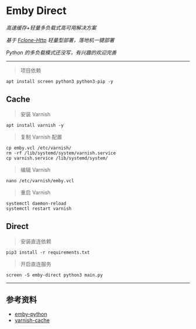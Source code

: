 # Emby Direct

*高速缓存+轻量多负载式高可用解决方案*

*基于 [Fclone-Http](https://rclone.org/commands/rclone_serve_http/) 轻量型部署，落地机一键部署*

*Python 的多负载模式还没写，有兴趣的欢迎完善*

---

> 项目依赖 

    apt install screen python3 python3-pip -y

## Cache

> 安装 Varnish 

    apt install varnish -y

> 复制 Varnish 配置 

    cp emby.vcl /etc/varnish/ 
    rm -rf /lib/systemd/system/varnish.service 
    cp varnish.service /lib/systemd/system/

> 编辑 Varnish 

    nano /etc/varnish/emby.vcl

> 重启 Varnish 

    systemctl daemon-reload
    systemctl restart varnish

## Direct

> 安装直连依赖 

    pip3 install -r requirements.txt

> 开启直连服务 

    screen -S emby-direct python3 main.py
    
---

## 参考资料

- [emby-python](https://github.com/666wcy/emby-python)
- [varnish-cache](https://varnish-cache.org/docs/index.html)
